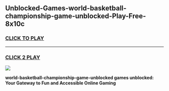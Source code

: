
## Unblocked-Games-world-basketball-championship-game-unblocked-Play-Free-8x10c
<h3>
<a href="https://premium76.site?title=world-basketball-championship-game-unblocked&ref=23A">CLICK TO PLAY</a></h3>
<hr>

<h3>
<a href="https://premium76.site?title=world-basketball-championship-game-unblocked&ref=23A">CLICK 2 PLAY</a>
  
</h3>

<a href="https://premium76.site?title=world-basketball-championship-game-unblocked&ref=23A"><img src="https://clearcache.store/games.png"></a>


**world-basketball-championship-game-unblocked games unblocked: Your Gateway to Fun and Accessible Online Gaming**
